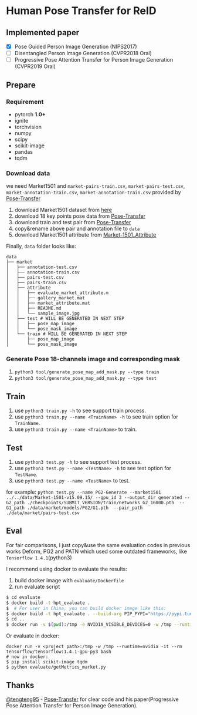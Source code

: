 # Human Pose Transfer for ReID

## Implemented paper

- [x] Pose Guided Person Image Generation (NIPS2017)
- [ ] Disentangled Person Image Generation (CVPR2018 Oral)
- [ ] Progressive Pose Attention Transfer for Person Image Generation (CVPR2019 Oral)

## Prepare

### Requirement

* pytorch **1.0+**
* ignite
* torchvision
* numpy
* scipy
* scikit-image
* pandas
* tqdm

### Download data

we need Market1501 and `market-pairs-train.csv`, `market-pairs-test.csv`, `market-annotation-train.csv`, `market-annotation-train.csv`
provided by [Pose-Transfer](https://github.com/tengteng95/Pose-Transfer#data-preperation)

1. download Market1501 dataset from [here](http://www.liangzheng.com.cn/Project/project_reid.html)
2. download 18 key points pose data from [Pose-Transfer](https://github.com/tengteng95/Pose-Transfer#data-preperation)
3. download train and test pair from [Pose-Transfer](https://github.com/tengteng95/Pose-Transfer#data-preperation)
4. copy&rename above pair and annotation file to `data`
5. download Market1501 attribute from [Market-1501_Attribute](https://github.com/vana77/Market-1501_Attribute)

Finally, `data` folder looks like:

```text
data
├── market
│   ├── annotation-test.csv
│   ├── annotation-train.csv
│   ├── pairs-test.csv
│   ├── pairs-train.csv
│   ├── attribute
│   │   ├── evaluate_market_attribute.m
│   │   ├── gallery_market.mat
│   │   ├── market_attribute.mat
│   │   ├── README.md
│   │   └── sample_image.jpg
│   ├── test # WILL BE GENERATED IN NEXT STEP
│   │   ├── pose_map_image
│   │   └── pose_mask_image
│   └── train # WILL BE GENERATED IN NEXT STEP
│       ├── pose_map_image
│       └── pose_mask_image
```

### Generate Pose 18-channels image and corresponding mask


1. `python3 tool/generate_pose_map_add_mask.py --type train`
1. `python3 tool/generate_pose_map_add_mask.py --type test`


## Train

1. use `python3 train.py -h` to see support train process.
2. use `python3 train.py --name <TrainName> -h` to see train option for `TrainName`.
3. use `python3 train.py --name <TrainName>` to train.


## Test 

1. use `python3 test.py -h` to see support test process.
2. use `python3 test.py --name <TestName> -h` to see test option for `TestName`.
3. use `python3 test.py --name <TestName>` to test.

for example: `python test.py --name PG2-Generate --market1501 ../../data/Market-1501-v15.09.15/ --gpu_id 3 --output_dir generated --G2_path ./checkpoints/SUBMIT_VERSION/train/networks_G2_16000.pth  --G1_path ./data/market/models/PG2/G1.pth  --pair_path ./data/market/pairs-test.csv`

## Eval

For fair comparisons, I just copy&use the same evaluation codes in previous works Deform, PG2 and PATN 
which used some outdated frameworks, like `Tensorflow 1.4.1`(python3)

I recommend using docker to evaluate the results:

1. build docker image with `evaluate/Dockerfile`
2. run evaluate script

```bash
$ cd evaluate
$ docker build -t hpt_evaluate . 
$  # For user in China, you can build docker image like this:
$ docker build -t hpt_evaluate . --build-arg PIP_PYPI="https://pypi.tuna.tsinghua.edu.cn/simple"
$ cd ..
$ docker run -v $(pwd):/tmp -e NVIDIA_VISIBLE_DEVICES=0 -w /tmp --runtime=nvidia -it --rm hpt_evaluate:latest python evaluate/getMetrics_market.py
```

Or evaluate in docker:

```
docker run -v <project path>:/tmp -w /tmp --runtime=nvidia -it --rm tensorflow/tensorflow:1.4.1-gpu-py3 bash
# now in docker:
$ pip install scikit-image tqdm 
$ python evaluate/getMetrics_market.py
```



## Thanks

[@tengteng95](https://github.com/tengteng95) - [Pose-Transfer](https://github.com/tengteng95/Pose-Transfer) 
for clear code and his paper(Progressive Pose Attention Transfer for Person Image Generation).
